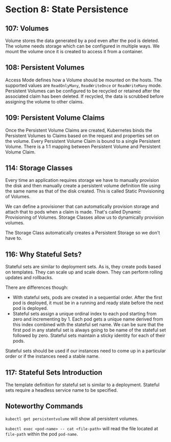 # Section 8: State Persistence

## 107: Volumes

Volume stores the data generated by a pod even after the pod is deleted.
The volume needs storage which can be configured in multiple ways.
We mount the volume once it is created to access it from a container.

## 108: Persistent Volumes

Access Mode defines how a Volume should be mounted on the hosts.
The supported values are `ReadOnlyMany`, `ReadWriteOnce` or `ReadWriteMany` mode.
Persistent Volumes can be configured to be recycled or retained after the associated
claim has been deleted.
If recycled, the data is scrubbed before assigning the volume to other claims.

## 109: Persistent Volume Claims

Once the Persistent Volume Claims are created, Kubernetes binds the Persistent Volumes
to Claims based on the request and properties set on the volume.
Every Persistent Volume Claim is bound to a single Persistent Volume. There is a
1:1 mapping between Persistent Volume and Persistent Volume Claim.

## 114: Storage Classes

Every time an application requires storage we have to manually provision the disk
and then manually create a persistent volume definition file using the same name
as that of the disk created. This is called Static Provisioning of Volumes.

We can define a provisioner that can automatically provision storage and attach
that to pods when a claim is made. That's called Dynamic Provisioning of Volumes.
Storage Classes allow us to dynamically provision volumes.

The Storage Class automatically creates a Persistent Storage so we don't have to.

## 116: Why Stateful Sets?

Stateful sets are similar to deployment sets. As is, they create pods based on
templates. They can scale up and scale down. They can perform rolling updates
and rollbacks.

There are differences though:

- With stateful sets, pods are created in a sequential
  order. After the first pod is deployed, it must be in a running and ready state
  before the next pod is deployed.
- Stateful sets assign a unique ordinal index to each pod starting from zero
  and incrementing by 1. Each pod gets a unique name derived from this index
  combined with the stateful set name. We can be sure that the first pod in
  any stateful set is always going to be name of the stateful set followed by zero.
  Stateful sets maintain a sticky identity for each of their pods.

Stateful sets should be used if our instances need to come up in a particular
order or if the instances need a stable name.

## 117: Stateful Sets Introduction

The template definition for stateful set is similar to a deployment.
Stateful sets require a headless service name to be specified.

## Noteworthy Commands

`kubectl get persistentvolume` will show all persistent volumes.

`kubectl exec <pod-name> -- cat <file-path>` will read the file located at
`file-path` within the pod `pod-name`.
